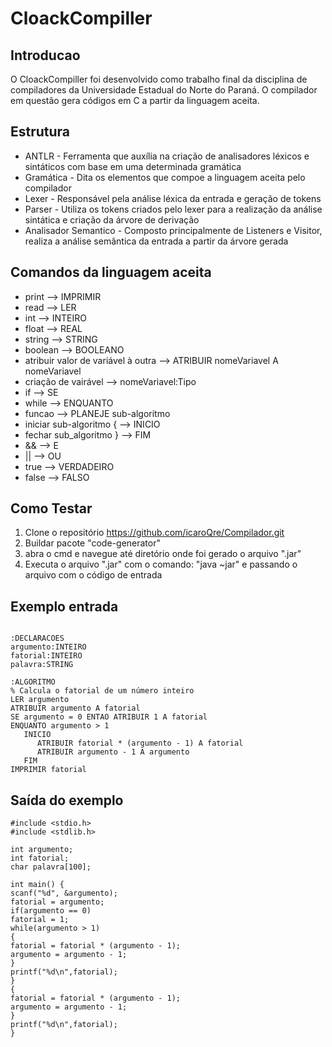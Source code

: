 # CloackCompiller

## Introducao

O CloackCompiller foi desenvolvido como trabalho final da disciplina de compiladores da Universidade Estadual do Norte do Paraná. O compilador em questão gera códigos em C a partir da linguagem aceita.

## Estrutura

* ANTLR - Ferramenta que auxília na criação de analisadores léxicos e sintáticos com base em uma determinada gramática
* Gramática - Dita os elementos que compoe a linguagem aceita pelo compilador
* Lexer - Responsável pela análise léxica da entrada e geração de tokens
* Parser - Utiliza os tokens criados pelo lexer para a realização da análise sintática e criação da árvore de derivação
* Analisador Semantico - Composto principalmente de Listeners e Visitor, realiza a análise semântica da entrada a partir da árvore gerada 

## Comandos da linguagem aceita

* print --> IMPRIMIR 
* read --> LER
* int --> INTEIRO
* float --> REAL
* string --> STRING
* boolean --> BOOLEANO
* atribuir valor de variável à outra --> ATRIBUIR nomeVariavel A nomeVariavel
* criação de vairável --> nomeVariavel:Tipo
* if --> SE
* while --> ENQUANTO
* funcao --> PLANEJE sub-algoritmo
* iniciar sub-algoritmo {  --> INICIO
* fechar sub_algoritmo }  --> FIM
* && --> E
* || --> OU
* true --> VERDADEIRO
* false --> FALSO

## Como Testar

1. Clone o repositório https://github.com/icaroQre/Compilador.git
2. Buildar pacote "code-generator"
3. abra o cmd e navegue até diretório onde foi gerado o arquivo ".jar"
4. Executa o arquivo ".jar" com o comando: "java ~jar" e passando o arquivo com o código de entrada

## Exemplo entrada
```

:DECLARACOES
argumento:INTEIRO
fatorial:INTEIRO
palavra:STRING

:ALGORITMO
% Calcula o fatorial de um número inteiro
LER argumento
ATRIBUIR argumento A fatorial
SE argumento = 0 ENTAO ATRIBUIR 1 A fatorial
ENQUANTO argumento > 1
   INICIO
      ATRIBUIR fatorial * (argumento - 1) A fatorial
      ATRIBUIR argumento - 1 A argumento
   FIM
IMPRIMIR fatorial
```

## Saída do exemplo
```
#include <stdio.h>
#include <stdlib.h>

int argumento;
int fatorial;
char palavra[100];

int main() {
scanf("%d", &argumento);
fatorial = argumento;
if(argumento == 0)
fatorial = 1;
while(argumento > 1)
{
fatorial = fatorial * (argumento - 1);
argumento = argumento - 1;
}
printf("%d\n",fatorial);
}
{
fatorial = fatorial * (argumento - 1);
argumento = argumento - 1;
}
printf("%d\n",fatorial);
}
```
